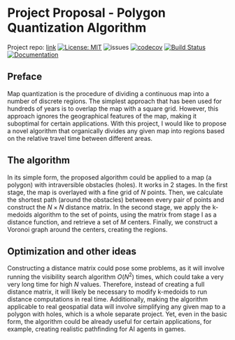 # Project Proposal - Polygon Quantization Algorithm

Project repo: [link](https://github.com/r1p71d3/polysplit)
[![License: MIT](https://img.shields.io/badge/License-MIT-blue.svg)](https://opensource.org/licenses/MIT)
![issues](https://img.shields.io/github/issues/r1p71d3/polysplit)
[![codecov](https://codecov.io/gh/r1p71d3/polysplit/branch/main/graph/badge.svg?token=8S2VJLZG7U)](https://codecov.io/gh/r1p71d3/polysplit)
[![Build Status](https://github.com/r1p71d3/polysplit/actions/workflows/build.yml/badge.svg)](https://github.com/r1p71d3/polysplit/actions/workflows/build.yml)
[![Documentation](https://img.shields.io/badge/docs-GitHub%20Pages-blue)](https://r1p71d3.github.io/polysplit/)

## Preface

Map quantization is the procedure of dividing a continuous map into a number of discrete regions. The simplest approach that has been used for hundreds of years is to overlap the map with a square grid. However, this approach ignores the geographical features of the map, making it suboptimal for certain applications. With this project, I would like to propose a novel algorithm that organically divides any given map into regions based on the relative travel time between different areas.

## The algorithm

In its simple form, the proposed algorithm could be applied to a map (a polygon) with intraversible obstacles (holes). It works in 2 stages. In the first stage, the map is overlayed with a fine grid of $N$ points. Then, we calculate the shortest path (around the obstacles) betweeen every pair of points and construct the $N \times N$ distance matrix. In the second stage, we apply the k-medoids algorithm to the set of points, using the matrix from stage I as a distance function, and retrieve a set of $M$ centers. Finally, we construct a Voronoi graph around the centers, creating the regions.

## Optimization and other ideas

Constructing a distance matrix could pose some problems, as it will involve running the visibility search algorithm $O(N^2)$ times, which could take a very very long time for high $N$ values. Therefore, instead of creating a full distance matrix, it will likely be necessary to modify k-medoids to run distance computations in real time. Additionally, making the algorithm applicable to real geospatial data will involve simplifying any given map to a polygon with holes, which is a whole separate project. Yet, even in the basic form, the algorithm could be already useful for certain applications, for example, creating realistic pathfinding for AI agents in games.
